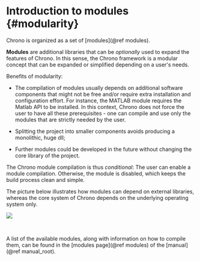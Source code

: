 
Introduction to modules        {#modularity}
==============================

Chrono is organized as a set of [modules](@ref modules).

**Modules** are additional libraries that can be _optionally_ used 
to expand the features of Chrono. In this sense, the Chrono framework is a modular concept 
that can be expanded or simplified depending on a user's needs.

Benefits of modularity:

* The compilation of modules usually depends on additional 
  software components that might not be free and/or require extra installation and configuration 
  effort. For instance, the MATLAB module requires the Matlab API to be installed.
  In this context, Chrono does not force the user to have all these prerequisites - one can compile 
  and use only the modules that are strictly needed by the user.

* Splitting the project into smaller components avoids producing a monolithic, huge dll;

* Further modules could be developed in the future without changing the core library of the project.

The Chrono module compilation is thus *conditional*: 
The user can enable a module compilation.
Otherwise, the module is disabled, which keeps the build process clean and simple.

The picture below illustrates how modules can depend on external libraries, 
whereas the core system of Chrono depends on the underlying operating system only.

![](Units.png)

<br/>

A list of the available modules, along with information on how to compile them, 
can be found in the [modules page](@ref modules) of the [manual](@ref manual_root).

